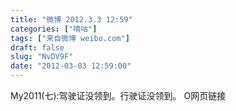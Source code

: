 ```yaml
---
title: "微博 2012.3.3 12:59"
categories: ["嘀咕"]
tags: ["来自微博 weibo.com"]
draft: false
slug: "NvDV9F"
date: "2012-03-03 12:59:00"
---
```


<p>My2011(七):驾驶证没领到。行驶证没领到。 O网页链接 ​​​​</p>
